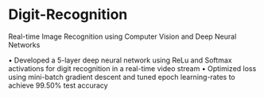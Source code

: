 # Digit-Recognition
Real-time Image Recognition using Computer Vision and Deep Neural Networks

•	Developed a 5-layer deep neural network using ReLu and Softmax activations for digit recognition in a real-time video stream
•	Optimized loss using mini-batch gradient descent and tuned epoch learning-rates to achieve 99.50% test accuracy

